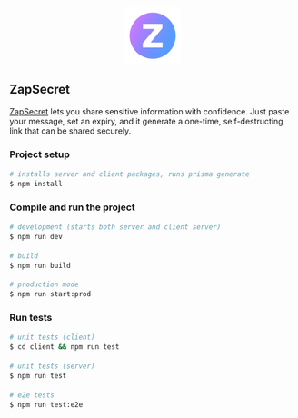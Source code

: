 <p align="center">
  <a href="https://www.zapsecret.app" target="blank"><img src="/client/public/zaplogo.png" width="100" alt="Nest Logo" /></a>
</p>

## ZapSecret

[ZapSecret](https://www.zapsecret.app) lets you share sensitive information with confidence. Just paste your message, set an expiry, and it generate a one-time, self-destructing link that can be shared securely.

### Project setup

```bash
# installs server and client packages, runs prisma generate
$ npm install
```

### Compile and run the project

```bash
# development (starts both server and client server)
$ npm run dev

# build
$ npm run build

# production mode
$ npm run start:prod
```

### Run tests

```bash
# unit tests (client)
$ cd client && npm run test

# unit tests (server)
$ npm run test

# e2e tests
$ npm run test:e2e
```
